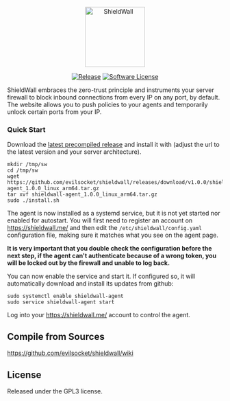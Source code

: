 <p align="center">
  <img alt="ShieldWall" src="https://shieldwall.me/logo.png" height="140" />
  <p align="center">
    <a href="https://github.com/evilsocket/shieldwall/releases/latest"><img alt="Release" src="https://img.shields.io/github/release/evilsocket/shieldwall.svg?style=flat-square"></a>
    <a href="https://github.com/evilsocket/shieldwall/blob/master/LICENSE.md"><img alt="Software License" src="https://img.shields.io/badge/license-GPL3-brightgreen.svg?style=flat-square"></a>
  </p>
</p>

ShieldWall embraces the zero-trust principle and instruments your server firewall to block inbound connections from every IP on any port, by default. The website allows you to push policies to your agents and temporarily unlock certain ports from your IP.

### Quick Start

Download the [latest precompiled release](https://github.com/evilsocket/shieldwall/releases/latest) and install it 
with (adjust the url to the latest version and your server architecture).

    mkdir /tmp/sw
    cd /tmp/sw
    wget https://github.com/evilsocket/shieldwall/releases/download/v1.0.0/shieldwall-agent_1.0.0_linux_arm64.tar.gz
    tar xvf shieldwall-agent_1.0.0_linux_arm64.tar.gz
    sudo ./install.sh

The agent is now installed as a systemd service, but it is not yet started nor enabled for autostart. You will first 
need to register an account on https://shieldwall.me/ and then edit the `/etc/shieldwall/config.yaml` configuration 
file, making sure it matches what you see on the agent page.

**It is very important that you double check the configuration before the next step, if the agent can't authenticate 
because of a wrong token, you will be locked out by the firewall and unable to log back.** 

You can now enable the service and start it. If configured so, it will automatically download and install its updates 
from github:

    sudo systemctl enable shieldwall-agent
    sudo service shieldwall-agent start    

Log into your https://shieldwall.me/ account to control the agent.

## Compile from Sources

https://github.com/evilsocket/shieldwall/wiki

## License

Released under the GPL3 license.